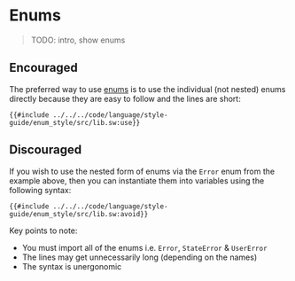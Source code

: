 # Enums

> TODO: intro, show enums

## Encouraged

The preferred way to use [enums](../built-ins/enums.md) is to use the individual (not nested) enums directly because they are easy to follow and the lines are short:

```sway
{{#include ../../../code/language/style-guide/enum_style/src/lib.sw:use}}
```

## Discouraged

If you wish to use the nested form of enums via the `Error` enum from the example above, then you can instantiate them into variables using the following syntax:

```sway
{{#include ../../../code/language/style-guide/enum_style/src/lib.sw:avoid}}
```

Key points to note:

- You must import all of the enums i.e. `Error`, `StateError` & `UserError`
- The lines may get unnecessarily long (depending on the names)
- The syntax is unergonomic
